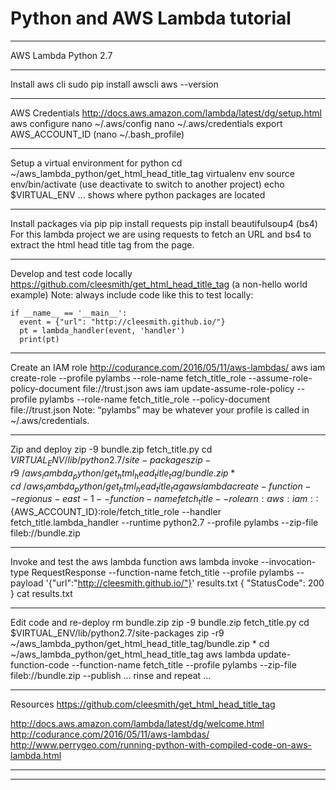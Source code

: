 # Python and AWS Lambda tutorial

***
AWS Lambda
Python 2.7

***
Install aws cli
sudo pip install awscli
aws --version

***
AWS Credentials
http://docs.aws.amazon.com/lambda/latest/dg/setup.html
aws configure
nano ~/.aws/config
nano ~/.aws/credentials
export AWS_ACCOUNT_ID (nano ~/.bash_profile)

***
Setup a virtual environment for python
cd ~/aws_lambda_python/get_html_head_title_tag
virtualenv env
source env/bin/activate (use deactivate to switch to another project)
echo $VIRTUAL_ENV ... shows where python packages are located

***
Install packages via pip
pip install requests
pip install beautifulsoup4 (bs4)
For this lambda project we are using requests to fetch an URL and bs4 to extract the html head title tag from the page.

***
Develop and test code locally
https://github.com/cleesmith/get_html_head_title_tag (a non-hello world example)
Note: always include code like this to test locally:
```
if __name__ == '__main__':
  event = {"url": "http://cleesmith.github.io/"}
  pt = lambda_handler(event, 'handler')
  print(pt)
```

***
Create an IAM role
http://codurance.com/2016/05/11/aws-lambdas/
aws iam create-role --profile pylambs --role-name fetch_title_role --assume-role-policy-document file://trust.json
aws iam update-assume-role-policy --profile pylambs --role-name fetch_title_role --policy-document file://trust.json
Note: “pylambs” may be whatever your profile is called in ~/.aws/credentials.

***
Zip and deploy
zip -9 bundle.zip fetch_title.py
cd $VIRTUAL_ENV/lib/python2.7/site-packages
zip -r9 ~/aws_lambda_python/get_html_head_title_tag/bundle.zip *
cd ~/aws_lambda_python/get_html_head_title_tag
aws lambda create-function --region us-east-1 --function-name fetch_title --role arn:aws:iam::${AWS_ACCOUNT_ID}:role/fetch_title_role --handler fetch_title.lambda_handler --runtime python2.7 --profile pylambs --zip-file fileb://bundle.zip

***
Invoke and test the aws lambda function
aws lambda invoke --invocation-type RequestResponse --function-name fetch_title --profile pylambs --payload '{"url":"http://cleesmith.github.io/"}' results.txt
{ "StatusCode": 200 }
cat results.txt

***
Edit code and re-deploy
rm bundle.zip
zip -9 bundle.zip fetch_title.py
cd $VIRTUAL_ENV/lib/python2.7/site-packages
zip -r9 ~/aws_lambda_python/get_html_head_title_tag/bundle.zip *
cd ~/aws_lambda_python/get_html_head_title_tag
aws lambda update-function-code --function-name fetch_title --profile pylambs --zip-file fileb://bundle.zip --publish
… rinse and repeat ...

***
Resources
https://github.com/cleesmith/get_html_head_title_tag

http://docs.aws.amazon.com/lambda/latest/dg/welcome.html
http://codurance.com/2016/05/11/aws-lambdas/
http://www.perrygeo.com/running-python-with-compiled-code-on-aws-lambda.html

***
***
